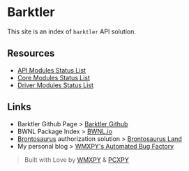 # Barktler

This site is an index of `barktler` API solution.

## Resources

-   [API Modules Status List](./modules/api.md)
-   [Core Modules Status List](./modules/core.md)
-   [Driver Modules Status List](./modules/driver.md)

## Links

-   Barktler Github Page > [Barktler Github](//github.com/Barktler)
-   BWNL Package Index > [BWNL.io](//bwnl.io)
-   [Brontosaurus](//github.com/SudoDotDog/Brontosaurus) authorization solution > [Brontosaurus Land](//brontosaurus.land)
-   My personal blog > [WMXPY's Automated Bug Factory](//mengw.io)

> Built with Love by [WMXPY](//github.com/WMXPY) & [PCXPY](//github.com/PCXPY)
